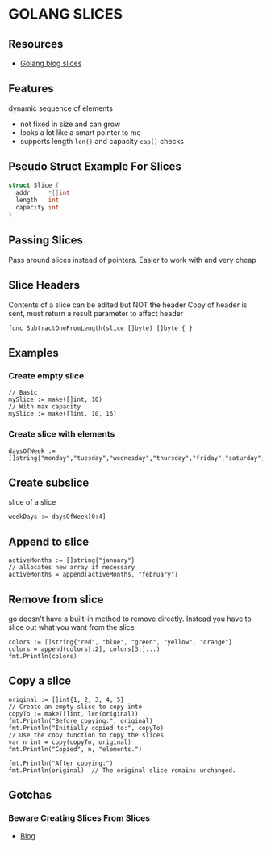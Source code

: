 # GOLANG SLICES

## Resources
- [Golang blog slices](https://blog.golang.org/slices)

## Features
dynamic sequence of elements
- not fixed in size and can grow
- looks a lot like a smart pointer to me
- supports length `len()` and capacity `cap()` checks

## Pseudo Struct Example For Slices
```c
struct Slice {
  addr     *[]int
  length   int
  capacity int
}
```

## Passing Slices
Pass around slices instead of pointers. Easier to work with and very cheap

## Slice Headers
Contents of a slice can be edited but NOT the header
Copy of header is sent, must return a result parameter to affect header
```golang
func SubtractOneFromLength(slice []byte) []byte { }
```

## Examples

### Create empty slice
```golang
// Basic
mySlice := make([]int, 10)
// With max capacity
mySlice := make([]int, 10, 15)
```

### Create slice with elements
```golang
daysOfWeek := []string{"monday","tuesday","wednesday","thursday","friday","saturday","sunday"}
```

## Create subslice
slice of a slice
```golang
weekDays := daysOfWeek[0:4]
```

## Append to slice
```golang
activeMonths := []string{"january"}
// allocates new array if necessary
activeMonths = append(activeMonths, "february")
```

## Remove from slice
go doesn't have a built-in method to remove directly.
Instead you have to slice out what you want from the slice
```golang
colors := []string{"red", "blue", "green", "yellow", "orange"}
colors = append(colors[:2], colors[3:]...)
fmt.Println(colors)
```

## Copy a slice
```golang
original := []int{1, 2, 3, 4, 5}
// Create an empty slice to copy into
copyTo := make([]int, len(original))
fmt.Println("Before copying:", original)
fmt.Println("Initially copied to:", copyTo)
// Use the copy function to copy the slices
var n int = copy(copyTo, original)
fmt.Println("Copied", n, "elements.")

fmt.Println("After copying:")
fmt.Println(original)  // The original slice remains unchanged.
```

## Gotchas

### Beware Creating Slices From Slices
- [Blog](https://blog.golang.org/go-slices-usage-and-internals)
